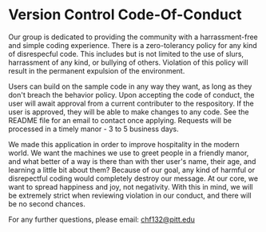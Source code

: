 # Version Control Code-Of-Conduct

Our group is dedicated to providing the community with a harrassment-free and simple coding experience. There is a zero-tolerancy policy for any kind of disrespecful code. This includes but is not limited to the use of slurs, harrassment of any kind, or bullying of others. Violation of this policy will result in the permanent expulsion of the environment. 

Users can build on the sample code in any way they want, as long as they don't breach the behavior policy. Upon accepting the code of conduct, the user will await approval from a current contributer to the respository. If the user is approved, they will be able to make changes to any code. See the README file for an email to contact once applying. Requests will be processed in a timely manor - 3 to 5 business days. 

We made this application in order to improve hospitality in the modern world. We want the machines we use to greet people in a friendly manor, and what better of a way is there than with ther user's name, their age, and learning a little bit about them? Because of our goal, any kind of harmful or disrepectful coding would completely destroy our message. At our core, we want to spread happiness and joy, not negativity. With this in mind, we will be extremely strict when reviewing violation in our conduct, and there will be no second chances. 

For any further questions, please email: chf132@pitt.edu
